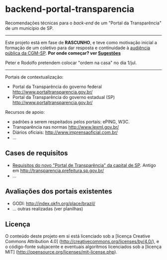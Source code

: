 # backend-portal-transparencia
Recomendações técnicas para o *back-end* de um "Portal da Transparência" de um município de SP.

-----
Este projeto está em fase de **RASCUNHO**, e teve como motivação inicial a formação de um coletivo para dar resposta e continuidade à [audiência pública da CGM-SP](https://github.com/CPT-PC/backend-portal-transparencia/blob/master/docs/caseReqs-saoPaulo.md). **Por onde começar? ver [Sugestões](https://github.com/CPT-PC/backend-portal-transparencia/issues?q=is%3Aissue+is%3Aopen+label%3ASUGEST%C3%83O)**

Peter e Rodolfo pretendem colocar "ordem na casa" no dia 1/jul.

-----

Portais de contextualização:
* Portal da Transparência do governo federal http://www.portaltransparencia.gov.br/
* Portal da Transparência do governo estadual (SP) http://www.portaltransparencia.gov.br/

Recursos de apoio:
* padrões a serem respeitados pelos portais: ePING, W3C.
* Transparência nas normas http://www.lexml.gov.br/
* Diários oficiais: http://www.imprensaoficial.com.br/
* ...

## Cases de requisitos
* [Requisitos do novo "Portal de Transparência" da capital de SP](docs/caseReqs-saoPaulo.md). Antigo em http://transparencia.prefeitura.sp.gov.br/
* ...

## Avaliações dos portais existentes
* GODI: http://index.okfn.org/place/brazil/
* ... outras realizadas (ver planilhas)
 


## Licença

O conteúdo deste projeto em si está licenciado sob a [licença Creative Commons Attribution 4.0] (http://creativecommons.org/licenses/by/4.0/), e o código-fonte subjacente e eventuais algoritmos licenciados sob a [licença MIT] (http://opensource.org/licenses/mit-license.php).

